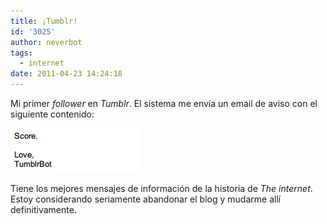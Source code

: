 ```yaml
---
title: ¡Tumblr!
id: '3025'
author: neverbot
tags:
  - internet
date: 2011-04-23 14:24:18
---
```


Mi primer _follower_ en _Tumblr_. El sistema me envía un email de aviso con el siguiente contenido:

![Captura de pantalla 2011-04-23 a las 14.21.29.png](./tumblr-2/Captura-de-pantalla-2011-04-23-a-las-14.21.29.png)

Tiene los mejores mensajes de información de la historia de _The internet_. Estoy considerando seriamente abandonar el blog y mudarme allí definitivamente.
